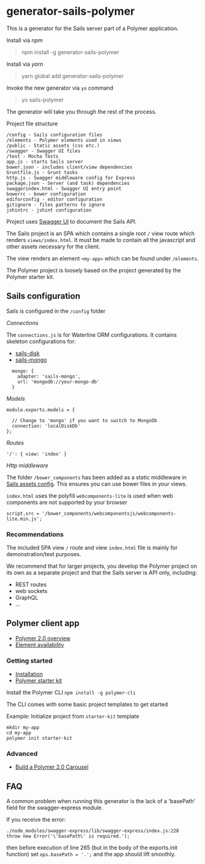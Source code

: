 # generator-sails-polymer

This is a generator for the Sails server part of a Polymer application.

Install via *npm*
> npm install -g generator-sails-polymer

Install via *yarn*
> yarn global add generator-sails-polymer

Invoke the new generator via `yo` command

>yo sails-polymer

The generator will take you through the rest of the process.

Project file structure

```
/config - Sails configuration files
/elements - Polymer elements used in views
/public - Static assets (css etc.)
/swagger - Swagger UI files
/test - Mocha Tests
app.js - starts Sails server
bower.json - includes client/view dependencies
Gruntfile.js - Grunt tasks
http.js - Swagger middleware config for Express
package.json - Server (and task) dependencies
swaggerindex.html - Swagger UI entry point
bowerrc - bower configuration
ediforconfig - editor configuration
gitignore - files patterns to ignore
jshintrc - jshint configuration
```

Project uses [Swagger UI](http://swagger.io/swagger-ui/) to document the Sails API.

The Sails project is an SPA which contains a single root `/` view route which renders `views/index.html`. It must be made to contain all the javascript and other assets necessary for the client.

The view renders an element `<my-app>` which can be found under `/elements`.

The Polymer project is loosely based on the project generated by the Polymer starter kit.

## Sails configuration

Sails is configured in the `/config` folder

*Connections*

The `connections.js` is for Waterline ORM configurations.
It contains skeleton configurations for:
- [sails-disk](https://www.npmjs.com/package/sails-disk)
- [sails-mongo](https://www.npmjs.com/package/sails-mongo)

```
  mongo: {
    adapter: 'sails-mongo',
    url: 'mongodb://your-mongo-db'
  }
```

*Models*

```
module.exports.models = {

  // Change to 'mongo' if you want to switch to MongoDb
  connection: 'localDiskDb'
};
```

*Routes*

```
'/': { view: 'index' }
```

*Http middleware*

The folder `/bower_components` has been added as a static middleware in [Sails assets config](http://sailsjs.com/documentation/concepts/assets). 
This ensures you can use bower files in your views.

`index.html` uses the polyfill `webcomponents-lite` is used when web components are not supported by your browser

`script.src = '/bower_components/webcomponentsjs/webcomponents-lite.min.js';`

### Recommendations

The included SPA view `/` route and view `index.html` file is mainly for demonstration/test purposes.

We recommend that for larger projects, you develop the Polymer project on its own as a separate project and that the Sails server is API only, including:
- REST routes
- web sockets
- GraphQL
- ...

## Polymer client app
- [Polymer 2.0 overview](https://www.polymer-project.org/1.0/blog/2016-09-09-polymer-2.0)
- [Element availability](https://www.polymer-project.org/2.0/docs/about_20#polymer-element-availability)

### Getting started
- [Installation](https://www.polymer-project.org/2.0/docs/about_20#installing)
- [Polymer starter kit](https://developers.google.com/web/tools/polymer-starter-kit/)

Install the Polymer CLI
`npm install -g polymer-cli`

The CLI comes with some basic project templates to get started

Example: Initialize project from `starter-kit` template 

```
mkdir my-app
cd my-app
polymer init starter-kit
```

### Advanced
- [Build a Polymer 2.0 Carousel](https://codelabs.developers.google.com/codelabs/polymer-2-carousel/#0)

## FAQ
A common problem when running this generator is the lack of a 'basePath' field for the swagger-express module.

If you receive the error:

```
./node_modules/swagger-express/lib/swagger-express/index.js:228
throw new Error('\'basePath\' is required.');
```

then before execution of line 265 (but in the body of the exports.init function) set `ops.basePath = '.';` and the app should lift smoothly.






